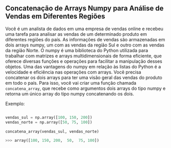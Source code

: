## Concatenação de Arrays Numpy para Análise de Vendas em Diferentes Regiões

Você é um analista de dados em uma empresa de vendas online e recebeu uma tarefa para analisar as vendas de um determinado produto em diferentes regiões do país. As informações de vendas são armazenadas em dois arrays numpy, um com as vendas da região Sul e outro com as vendas da região Norte. O numpy é uma biblioteca do Python utilizada para trabalhar com matrizes e arrays multidimensionais de forma eficiente, que oferece diversas funções e operações para facilitar a manipulação desses objetos. Uma das vantagens do numpy em relação às listas do Python é a velocidade e eficiência nas operações com arrays. Você precisa concatenar os dois arrays para ter uma visão geral das vendas do produto em todo o país. Para isso, você vai criar uma função chamada `concatena_array`, que recebe como argumentos dois arrays do tipo numpy e retorna um único array do tipo numpy concatenando os dois.

Exemplo:

```python

vendas_sul = np.array([100, 150, 200])
vendas_norte = np.array([50, 75, 100])

concatena_array(vendas_sul, vendas_norte)

>>> array([100, 150, 200,  50,  75, 100])
```
